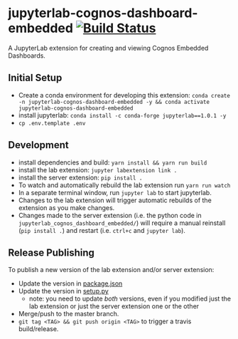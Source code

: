 # jupyterlab-cognos-dashboard-embedded [![Build Status](https://travis.ibm.com/cognitive-class-labs/jupyterlab-cognos-dashboard-embedded.svg?token=xeywPRUyHm9VWQkDxLoo&branch=master)](https://travis.ibm.com/cognitive-class-labs/jupyterlab-cognos-dashboard-embedded)

A JupyterLab extension for creating and viewing Cognos Embedded Dashboards.

## Initial Setup

- Create a conda environment for developing this extension: `conda create -n jupyterlab-cognos-dashboard-embedded -y && conda activate jupyterlab-cognos-dashboard-embedded`
- install jupyterlab: `conda install -c conda-forge jupyterlab==1.0.1 -y`
- `cp .env.template .env`

## Development

- install dependencies and build: `yarn install && yarn run build`
- install the lab extension: `jupyter labextension link .`
- install the server extension: `pip install .`
- To watch and automatically rebuild the lab extension run `yarn run watch`
- In a separate terminal window, run `jupyter lab` to start jupyterlab.
- Changes to the lab extension will trigger automatic rebuilds of the extension as you make changes.
- Changes made to the server extension (i.e. the python code in `jupyterlab_cognos_dashboard_embedded/`) will require a manual reinstall (`pip install .`) and restart (i.e. `ctrl+c` and `jupyter lab`).

## Release Publishing

To publish a new version of the lab extension and/or server extension:

- Update the version in [package.json](package.json)
- Update the version in [setup.py](setup.py)
  - note: you need to update _both_ versions, even if you modified just the lab extension or just the server extension one or the other
- Merge/push to the master branch.
- `git tag <TAG> && git push origin <TAG>` to trigger a travis build/release.
